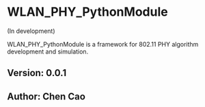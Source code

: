 # WLAN_PHY_PythonModule
(In development)

WLAN_PHY_PythonModule is a framework for 802.11 PHY algorithm development and simulation.

## Version: 0.0.1
## Author: Chen Cao
